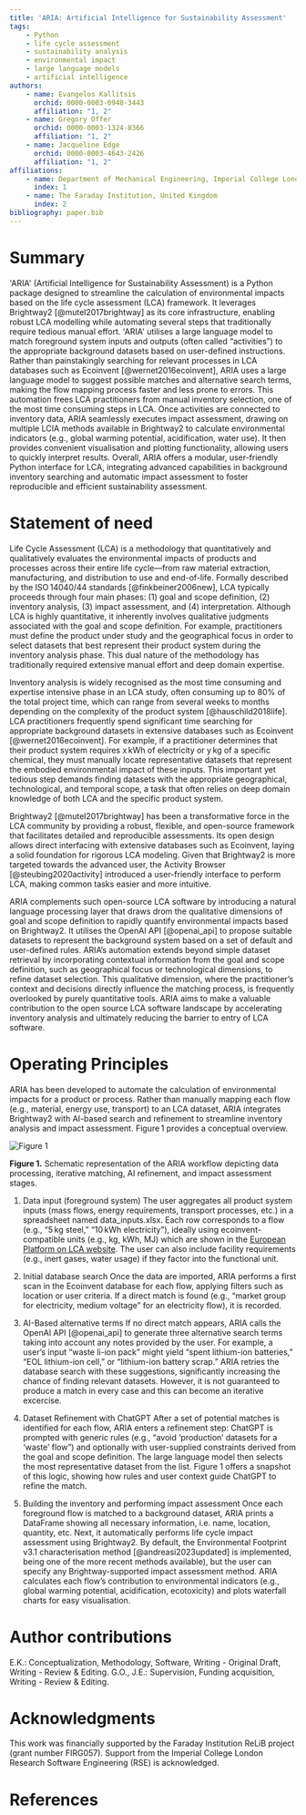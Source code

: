 ```yaml
---
title: 'ARIA: Artificial Intelligence for Sustainability Assessment'
tags:
    - Python
    - life cycle assessment
    - sustainability analysis
    - environmental impact
    - large language models
    - artificial intelligence
authors:
    - name: Evangelos Kallitsis
      orchid: 0000-0003-0948-3443
      affiliation: "1, 2"
    - name: Gregory Offer
      orchid: 0000-0003-1324-8366
      affiliation: "1, 2"
    - name: Jacqueline Edge
      orchid: 0000-0003-4643-2426
      affiliation: "1, 2"
affiliations:
    - name: Department of Mechanical Engineering, Imperial College London, United Kingdom
      index: 1
    - name: The Faraday Institution, United Kingdom
      index: 2
bibliography: paper.bib
---
```


# Summary
'ARIA' (Artificial Intelligence for Sustainability Assessment) is a Python package designed to streamline the calculation of environmental impacts based on the life cycle assessment (LCA) framework. It leverages Brightway2 [@mutel2017brightway] as its core infrastructure, enabling robust LCA modelling while automating several steps that traditionally require tedious manual effort. 'ARIA' utilises a large language model to match foreground system inputs and outputs (often called “activities”) to the appropriate background datasets based on user-defined instructions. Rather than painstakingly searching for relevant processes in LCA databases such as Ecoinvent [@wernet2016ecoinvent], ARIA uses a large language model to suggest possible matches and alternative search terms, making the flow mapping process faster and less prone to errors. This automation frees LCA practitioners from manual inventory selection, one of the most time consuming steps in LCA. Once activities are connected to inventory data, ARIA seamlessly executes impact assessment, drawing on multiple LCIA methods available in Brightway2 to calculate environmental indicators (e.g., global warming potential, acidification, water use). It then provides convenient visualisation and plotting functionality, allowing users to quickly interpret results. Overall, ARIA offers a modular, user-friendly Python interface for LCA, integrating advanced capabilities in background inventory searching and automatic impact assessment to foster reproducible and efficient sustainability assessment.

# Statement of need
Life Cycle Assessment (LCA) is a methodology that quantitatively and qualitatively evaluates the environmental impacts of products and processes across their entire life cycle—from raw material extraction, manufacturing, and distribution to use and end-of-life. Formally described by the ISO 14040/44 standards [@finkbeiner2006new], LCA typically proceeds through four main phases: (1) goal and scope definition, (2) inventory analysis, (3) impact assessment, and (4) interpretation. Although LCA is highly quantitative, it inherently involves qualitative judgments associated with the goal and scope definition. For example, practitioners must define the product under study and the geographical focus in order to select datasets that best represent their product system during the inventory analysis phase. This dual nature of the methodology has traditionally required extensive manual effort and deep domain expertise.

Inventory analysis is widely recognised as the most time consuming and expertise intensive phase in an LCA study, often consuming up to 80% of the total project time, which can range from several weeks to months depending on the complexity of the product system [@hauschild2018life]. LCA practitioners frequently spend significant time searching for appropriate background datasets in extensive databases such as Ecoinvent [@wernet2016ecoinvent]. For example, if a practitioner determines that their product system requires x kWh of electricity or y kg of a specific chemical, they must manually locate representative datasets that represent the embodied environmental impact of these inputs. This important yet tedious step demands finding datasets with the appropriate geographical, technological, and temporal scope, a task that often relies on deep domain knowledge of both LCA and the specific product system.

Brightway2 [@mutel2017brightway]  has been a transformative force in the LCA community by providing a robust, flexible, and open-source framework that facilitates detailed and reproducible assessments. Its open design allows direct interfacing with extensive databases such as Ecoinvent, laying a solid foundation for rigorous LCA modeling. Given that Brightway2 is more targeted towards the advanced user, the Activity Browser [@steubing2020activity] introduced a user-friendly interface to perform LCA, making common tasks easier and more intuitive.   

ARIA complements such open-source LCA software by introducing a natural language processing layer that draws drom the qualitative dimensions of goal and scope definition to rapidly quantify environmental impacts based on Brightway2. It utilises the OpenAI API [@openai_api] to propose suitable datasets to represent the background system based on a set of default and user-defined rules.
ARIA’s automation extends beyond simple dataset retrieval by incorporating contextual information from the goal and scope definition, such as geographical focus or technological dimensions, to refine dataset selection. This qualitative dimension, where the practitioner’s context and decisions directly influence the matching process, is frequently overlooked by purely quantitative tools. ARIA aims to make a valuable contribution to the open source LCA software landscape by accelerating inventory analysis and ultimately reducing the barrier to entry of LCA software. 

# Operating Principles
ARIA has been developed to automate the calculation of environmental impacts for a product or process. Rather than manually mapping each flow (e.g., material, energy use, transport) to an LCA dataset, ARIA integrates Brightway2 with AI-based search and refinement to streamline inventory analysis and impact assessment. Figure 1 provides a conceptual overview.

![Figure 1](figures/aria_workflow.png)

**Figure 1.** Schematic representation of the ARIA workflow depicting data processing, iterative matching, AI refinement, and impact assessment stages.
1. Data input (foreground system)
The user aggregates all product system inputs (mass flows, energy requirements, transport processes, etc.) in a spreadsheet named data_inputs.xlsx. Each row corresponds to a flow (e.g., “5 kg steel,” “10 kWh electricity”), ideally using ecoinvent-compatible units (e.g., kg, kWh, MJ) which are shown in the [European Platform on LCA website](https://eplca.jrc.ec.europa.eu/SDPDB/unitgroupList.xhtml;jsessionid=D0082C0606540373127C80107958A6E6?stock=default). The user can also include facility requirements (e.g., inert gases, water usage) if they factor into the functional unit.

2. Initial database search
Once the data are imported, ARIA performs a first scan in the Ecoinvent database for each flow, applying filters such as location or user criteria. If a direct match is found (e.g., “market group for electricity, medium voltage” for an electricity flow), it is recorded.

3. AI-Based alternative terms
If no direct match appears, ARIA calls the OpenAI API [@openai_api] to generate three alternative search terms taking into account any notes provided by the user. For example, a user’s input “waste li-ion pack” might yield “spent lithium-ion batteries,” “EOL lithium-ion cell,” or “lithium-ion battery scrap.” ARIA retries the database search with these suggestions, significantly increasing the chance of finding relevant datasets. However, it is not guaranteed to produce a match in every case and this can become an iterative excercise. 

4. Dataset Refinement with ChatGPT
After a set of potential matches is identified for each flow, ARIA enters a refinement step:
ChatGPT is prompted with generic rules (e.g., “avoid ‘production’ datasets for a ‘waste’ flow”) and optionally with user-supplied constraints derived from the goal and scope definition.
The large language model then selects the most representative dataset from the list. Figure 1 offers a snapshot of this logic, showing how rules and user context guide ChatGPT to refine the match.

5. Building the inventory and performing impact assessment
Once each foreground flow is matched to a background dataset, ARIA prints a DataFrame showing all necessary information, i.e. name, location, quantity, etc. Next, it automatically performs life cycle impact assessment using Brightway2. By default, the Environmental Footprint v3.1 characterisation method [@andreasi2023updated] is implemented, being one of the more recent methods available), but the user can specify any Brightway-supported impact assessment method. ARIA calculates each flow’s contribution to environmental indicators (e.g., global warming potential, acidification, ecotoxicity) and plots waterfall charts for easy visualisation.

# Author contributions
E.K.: Conceptualization, Methodology, Software, Writing - Original Draft, Writing - Review & Editing.
G.O., J.E.: Supervision, Funding acquisition, Writing - Review & Editing.  

# Acknowledgments
This work was financially supported by the Faraday Institution ReLiB project (grant number FIRG057). Support from the Imperial College London Research Software Engineering (RSE) is acknowledged. 

# References







